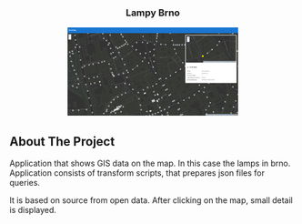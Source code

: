 <p align="center">
  <h3 align="center">Lampy Brno</h3>
</p>

<p align="center">
  <img src="showcase.png" width="300" />
</p>

## About The Project

Application that shows GIS data on the map. In this case the lamps in brno. Application consists of transform scripts, that prepares json files for queries.

It is based on source from open data. After clicking on the map, small detail is displayed.
